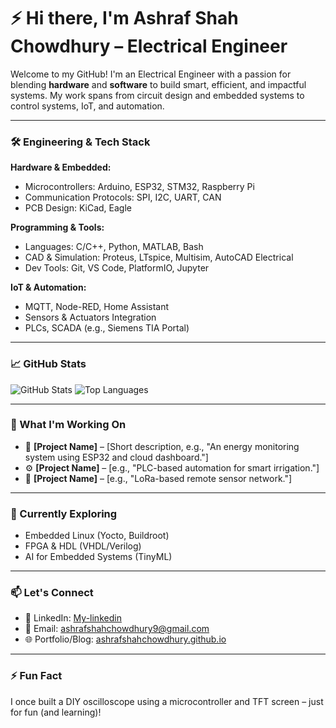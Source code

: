 # ⚡ Hi there, I'm Ashraf Shah Chowdhury – Electrical Engineer

Welcome to my GitHub! I'm an Electrical Engineer with a passion for blending **hardware** and **software** to build smart, efficient, and impactful systems. My work spans from circuit design and embedded systems to control systems, IoT, and automation.

---

### 🛠️ Engineering & Tech Stack

**Hardware & Embedded:**
- Microcontrollers: Arduino, ESP32, STM32, Raspberry Pi
- Communication Protocols: SPI, I2C, UART, CAN
- PCB Design: KiCad, Eagle

**Programming & Tools:**
- Languages: C/C++, Python, MATLAB, Bash
- CAD & Simulation: Proteus, LTspice, Multisim, AutoCAD Electrical
- Dev Tools: Git, VS Code, PlatformIO, Jupyter

**IoT & Automation:**
- MQTT, Node-RED, Home Assistant
- Sensors & Actuators Integration
- PLCs, SCADA (e.g., Siemens TIA Portal)

---

### 📈 GitHub Stats

![GitHub Stats](https://github-readme-stats.vercel.app/api?username=your-username&show_icons=true&theme=tokyonight)
![Top Languages](https://github-readme-stats.vercel.app/api/top-langs/?username=your-username&layout=compact&theme=tokyonight)

---

### 🔬 What I'm Working On

- 🔧 **[Project Name]** – [Short description, e.g., "An energy monitoring system using ESP32 and cloud dashboard."]
- ⚙️ **[Project Name]** – [e.g., "PLC-based automation for smart irrigation."]
- 📡 **[Project Name]** – [e.g., "LoRa-based remote sensor network."]

---

### 🌱 Currently Exploring

- Embedded Linux (Yocto, Buildroot)
- FPGA & HDL (VHDL/Verilog)
- AI for Embedded Systems (TinyML)

---

### 📫 Let's Connect

- 💼 LinkedIn: [My-linkedin](linkedin.com/in/ashraf-shah-chowdhury05?originalSubdomain=bd)
- 📧 Email: [ashrafshahchowdhury9@gmail.com](mailto:ashrafshahchowdhury9@gmail.com)
- 🌐 Portfolio/Blog: [ashrafshahchowdhury.github.io](https://ashrafshahchowdhury.github.io)

---

### ⚡ Fun Fact

I once built a DIY oscilloscope using a microcontroller and TFT screen – just for fun (and learning)!

